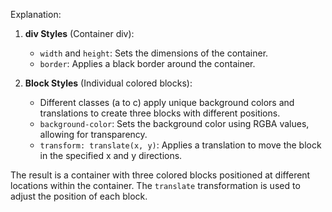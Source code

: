 

Explanation:

1. **div Styles** (Container div):
   - `width` and `height`: Sets the dimensions of the container.
   - `border`: Applies a black border around the container.

2. **Block Styles** (Individual colored blocks):
   - Different classes (a to c) apply unique background colors and translations to create three blocks with different positions.
   - `background-color`: Sets the background color using RGBA values, allowing for transparency.
   - `transform: translate(x, y)`: Applies a translation to move the block in the specified x and y directions.

The result is a container with three colored blocks positioned at different locations within the container. The `translate` transformation is used to adjust the position of each block.
